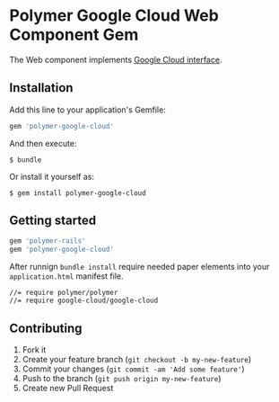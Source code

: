 # Polymer Google Cloud Web Component Gem

The Web component implements [Google Cloud interface](http://googlewebcomponents.github.io/google-cloud/components/google-cloud/).



## Installation

Add this line to your application's Gemfile:

```ruby
gem 'polymer-google-cloud'
```



And then execute:

    $ bundle

Or install it yourself as:

    $ gem install polymer-google-cloud

## Getting started

```ruby
gem 'polymer-rails'
gem 'polymer-google-cloud'
```

After runnign `bundle install` require needed paper elements into your `application.html` manifest file.

    //= require polymer/polymer
    //= require google-cloud/google-cloud


## Contributing

1. Fork it
2. Create your feature branch (`git checkout -b my-new-feature`)
3. Commit your changes (`git commit -am 'Add some feature'`)
4. Push to the branch (`git push origin my-new-feature`)
5. Create new Pull Request

